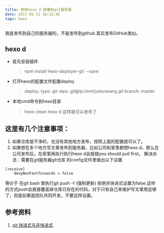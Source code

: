 ```yaml
---
title: 使用hexo d 部署到git服务器
date: 2017-02-11 16:23:45
tags: hexo
---
```

我是发布到自己的服务器的，不是发布到github.其实发布GitHub类似。
## hexo d
- 首先安装插件
	 > npm install hexo-deployer-git --save
-  打开hexo的配置文件配置deploy
	 >deploy:
		  type: git
		  repo: git@ip:/mnt/yalunwang.git
		  branch: master

<!--more -->
-  本地cmd命令到hexo目录
	>hexo clean
	  hexo d
这样就可以发布了

## 这里有几个注意事项：
1. 如果仓库是干净的，也没有其他地方发布，按照上面的配置就可以了。
2.  如果想在多个地方写文章发布到服务器，比如公司和家里都想hexo d。那么在公司发布后，在家里再执行执行hexo d会报错you should pull first。
解决办法：需要在git服务器git仓库 的config文件里做出以下设置

```
[receive]
	denyNonFastforwards = false
```
等价于 在git bash 里执行git push -f (强制更新)
拒绝非快进式设置为false.这样的方式push会直接覆盖掉仓库已存在的代码，对于只有自己来维护写文章用足够了，但是如果是团队共同开发，不要这样设置。



## 参考资料
1. [git 快进式与非快进式](//www.ithao123.cn/content-4522689.html).
